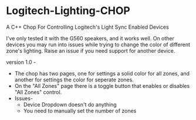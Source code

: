 # Logitech-Lighting-CHOP
A C++ Chop For Controlling Logitech's Light Sync Enabled Devices 

I've only tested it with the G560 speakers, and it works well. On other devices you may run into issues while trying to change the color of different zone's lighting. Raise an issue if you need support for another device.


version 1.0 - 
- The chop has two pages, one for settings a solid color for all zones, and another for settings the color for seperate zones.
- On the "All Zones" page there is a toggle button that enables or disables "All Zones" control. 
- Issues-
    - Device Dropdown doesn't do anything
    - You need to manually set the number of zones

